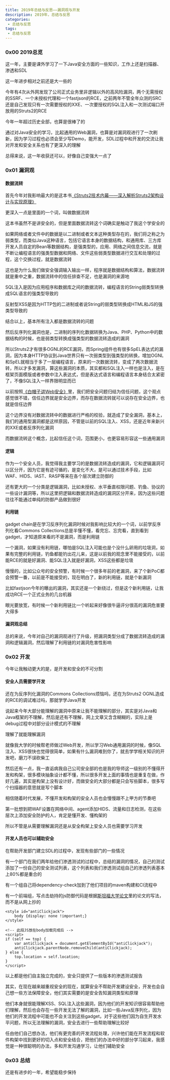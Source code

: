 ```yaml
---
title: 2019年总结与反思——漏洞观与开发
description: 2019年，总结与反思
categories:
 - 总结与反思
tags:
 - 总结与反思
---
```


### 0x00 2019总览
这一年，主要是课外学习了一下Java安全方面的一些知识，工作上还是扫描器、渗透和SDL

这一年进步相对之前还是大一些的

今年有4次从外网发现了公司正式业务里非逻辑以外的高风险漏洞，两个无需授权的SSRF、一个未授权代理和一个fastjson的RCE，之前两年不管全年众测的SRC还是自己发现只有一次需要授权的XXE、一次要授权的SQL注入和一次测试端口开放用的Struts2的RCE

今年一年超过历史全部，也算是很棒了的

通过对Java安全的学习，比起通用的Web漏洞，也算是对漏洞观进行了一次刷新，因为学习过程也必须会至少写Demo，能开发，SDL过程中和开发的交流让我对开发和安全关系也有了更深入的理解

总得来说，这一年收获还可以，好像自己变强大一点了

### 0x01 漏洞观
#### 数据流转
首先今年对我影响最大的是这本书[《Struts2技术内幕——深入解析Struts2架构设计与实现原理》](https://book.douban.com/subject/7154446/)

更深入一点是里面的一个词，叫做数据流转

这本书虽然不是讲安全的，但是里面数据流转这个词确实是触动了我这个学安全的

如果网络或者文件中的数据是以二进制或者文本这种类型存在的，我们将之称之为弱类型，而类似Java这种语言，包括它语言本身的数据结构，和通用库、三方库开发人员自定的Bean等数据结构，是强类型的，应用、网络之间信息交流，就是不断让编程语言的强类型数据和网络、文件这些弱类型数据进行交互和处理的过程，这个交换过程，就是数据流转

这也是为什么我们做安全强调输入输出一样，程序就是数据结构和算法，数据流转就是重中之重，数据流转中的信任排查不足，也是漏洞的来源地

SQL注入是因为应用程序和数据库之间的数据流转，编程语言的String弱类型转换成SQL语言的强类型导致的

反射型XSS是因为HTTP包的二进制或者说String的弱类型转换成HTML和JS的强类型导致的

结合以上，基本所有注入都是数据流转的问题

然后反序列化漏洞也是，二进制的序列化数据转换为Java、PHP、Python中的数据结构的时候，也是弱类型转换成强类型的数据流转造成的漏洞

所以Struts2才有很多OGNL的RCE漏洞，而Spring组件也有很多SpEL表达式的漏洞，因为本身HTTP协议到Java世界只有一次弱类型到强类型的转换，增加OGNL和SpEL就相当于多了一层编程语言，原来的一次数据流转，变成了两次数据流转，所以才多发漏洞，算这些漏洞的本质，其实都和SQL注入一样也是注入，是在框架页面模版或者参数中注入表达式，但是表达式语言和编程语言本身结合太紧密了，不像SQL注入一样界限明显而已

以前按照[《白帽子讲Web安全》](https://book.douban.com/subject/10546925/)里，我们把安全问题归结为信任问题，这个观点感觉很不错，信任边界就是安全边界，而存在数据流转就可以说存在安全边界，也就是信任边界

这个边界没有对数据流转中的数据进行严格的校验，就造成了安全漏洞，基本上，我们的通用型漏洞都是这样原因，不管是以前的SQL注入、XSS，还是近年来新兴的XXE或者反序列化漏洞

而数据流转这个概念，比起信任这个词，范围更小，也更容易形容这一些通用漏洞

#### 逻辑
作为一个安全人员，我觉得我主要学习的是数据流转造成的漏洞，它和逻辑漏洞可以区分开，因为它是有迹可循的，是变化不大，是可以通过技术手段，比如WAF、HIDS、IAST、RASP等来在各个层次建立防御的

还有更大的一个分类是逻辑漏洞，比如未授权、水平垂直权限问题、钓鱼、协议的一些设计漏洞等，所以这里把逻辑和数据流转造成的漏洞区分开来，因为这些问题往往不能通过单纯的防御产品做到很好

#### 利用链
gadget chain是在学习反序列化漏洞时候对我影响比较大的一个词，以前学反序列化看Commons Collections总是半懂不懂，看完忘、忘完看，直到看到gadget，才知道原来看的不是漏洞，而是利用链

一个漏洞，如果没有利用链，哪怕是SQL注入可能也是个没什么卵用的垃圾洞，如果有完整的利用链，钓鱼都能钓出花儿来，这是以前我的观念里不能接受的，以前能RCE的就是好漏洞、能SQL注入就是好漏洞，XSS这些都是垃圾

慢慢的，比如公众号的安全预警，有时候一个很多年前的老漏洞，来了个新PoC都会预警一番，以前是不能接受的，现在明白了，新的利用链，就是个新漏洞

比如fastjson今年的曝出的漏洞，其实还是一个新绕过，但是这个新利用链，让我成功RCE一个正式业务的几台机器

眼光要放宽，有时候一个新利用链比一个听起来好像很牛逼评分很高的漏洞危害要大得多

#### 漏洞观总结
总的来说，今年对自己的漏洞观进行了升级，把漏洞类型分成了数据流转造成的漏洞和逻辑漏洞，然后理解了利用链的对漏洞危害性影响

### 0x02 开发
今年让我触动更大的是，是开发和安全的不可分割

#### 安全人员需要学开发
还在为反序列化漏洞的Commons Collections烦恼吗，还在为Struts2 OGNL造成的RCE的调试难过吗，那就学学Java开发

说起来今年大部分能理解的漏洞中原来让我不能理解的部分，其实是对Java和Java框架的不理解，然后是还有不理解，网上文章又含含糊糊的，实际上是debug过程中对部分设计模式的不理解

理解了就能理解漏洞

就像我大学的时候帮老师做过Web开发，所以学习Web通用漏洞的时候，像SQL注入、XSS很快也觉得很简单，如果有什么漏洞难到你了，就去学学相关知识的开发吧，磨刀不误砍柴工

然后还有一点，我一直诟病我自己公司安全部的也是我的导师这一级别的不懂得开发和构架，很多模块抽象设计都不懂，所以很多开发上面的事情也是重复在做，作好几遍，其实是构架上没有设计好，而做安全的大部分都是只会写些脚本，很多写个扫描器的意思就是写个脚本

相信随着时代发展，不懂开发和构架的安全人员也会慢慢跟不上甲方的节奏吧

第一批想到把WAF设置在网络中间、agent添加HIDS、流量和日志检测，在这些层次上添加安全防护的人，肯定是懂开发、懂构架的

所以不管是从需要理解漏洞还是从安全构架上安全人员也需要学习开发

#### 开发人员也可以辅助安全
在帮助开发部门建立SDL的过程中，发现有些部门的一些情况

有一个部门在我们两年给他们渗透测试的过程中，总结的漏洞的情况，自己的测试添加了一份自己的安全测试列表，这个列表和我们渗透测试组自己的渗透列表基本上80%都是重合的

有一个组自己将dependency-check加到了他们项目的maven构建和CI流程中

有一个前端组，写点击劫持的js防御代码是根据[斯坦福大学论文](http://seclab.stanford.edu/websec/framebusting/framebust.pdf)里的论文的写法，而不是从网上抄的

```
<style id="antiClickjack">
    body {display: none !important;}
</style>

<!-- 此段JS放在body加载完成后 -->
<script>
if (self == top) {
    var antiClickjack = document.getElementById("antiClickjack");
    antiClickjack.parentNode.removeChild(antiClickjack);
} else {
    top.location = self.location;
}
</script>
```

以上都是他们自主独立完成的，安全只提供了一些版本的渗透测试报告

其实，在现在越来越重视安全的现在，就算安全不帮助开发建设安全，开发也会自己想一些方法保障安全，他们其实需要的是安全告知漏洞类型和原理

他们本身就很能理解XSS、SQL注入这些漏洞，因为他们的开发知识很容易帮助他们理解，然后也会存在一些开发无法了解的漏洞，比如一些Java反序列化，因为他们的开发流程中可能也不会关注到这些gadget，对于这些他们因为自生开发水平问题，所以无法理解的漏洞，安全去进行一些帮助理解比较好

任由他们自己想办法，他们有更完善的开发流程处理，兴许他们能在开发流程和软件构架中找到更好的切入点和安全结合，把他们的办法中好的部分学习起来，我感觉是一种很聪明的办法，多和开发沟通学习，让他们辅助安全

### 0x03 总结
还是有进步的一年，希望能稳步保持